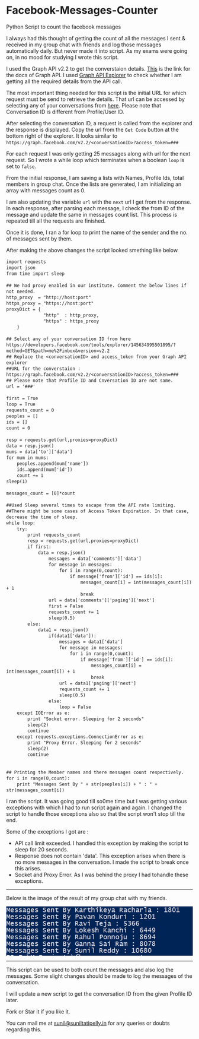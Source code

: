# Facebook-Messages-Counter
Python Script to count the facebook messages

I always had this thought of getting the count of all the messages I sent & received in my group chat with friends and log those messages automatically daily. But never made it into script. As my exams were going on, in no mood for studying I wrote this script.

I used the Graph API v2.2 to get the converstaion details. [This](https://developers.facebook.com/docs/graph-api/reference/v2.2/conversation) is the link for the docs of Graph API. I used [Graph API Explorer](https://developers.facebook.com/tools/explorer/145634995501895/) to check whether I am getting all the required details from the API call. 

The most important thing needed for this script is the initial URL for which request must be send to retrieve the details. That url can be accessed by selecting any of your conversations from [here](https://developers.facebook.com/tools/explorer/145634995501895/?method=GET&path=me%2Finbox&version=v2.2). Please note that Conversation ID is different from Profile/User ID. 

After selecting the conversation ID, a request is called from the explorer and the response is displayed. Copy the url from the `Get Code` button at the bottom right of the explorer. It looks similar to ` https://graph.facebook.com/v2.2/<conversationID>?access_token=###`

For each request I was only getting 25 messages along with url for the next request. So I wrote a while loop which terminates when a boolean `loop` is set to `false`. 

From the initial response, I am saving a lists with Names, Profile Ids, total members in group chat. Once the lists are generated, I am initializing an array with messages count as 0.

I am also updating the variable `url` with the `next` url I get from the response. In each response, after parsing each message, I check the from ID of the message and update the same in messages count list. This process is repeated till all the requests are finished.

Once it is done, I ran a for loop to print the name of the sender and the no. of messages sent by them.

After making the above changes the script looked smething like below.


```
import requests
import json
from time import sleep

## We had proxy enabled in our institute. Comment the below lines if not needed.
http_proxy  = "http://host:port"
https_proxy = "https://host:port"
proxyDict = { 
              "http"  : http_proxy, 
              "https" : https_proxy
    }

## Select any of your conversation ID from here https://developers.facebook.com/tools/explorer/145634995501895/?method=GET&path=me%2Finbox&version=v2.2
## Replace the <conversationID> and access_token from your Graph API explorer
##URL for the converstaion : https://graph.facebook.com/v2.2/<conversationID>?access_token=###
## Please note that Profile ID and Cnversation ID are not same. 
url = '###'

first = True
loop = True
requests_count = 0
peoples = []
ids = []
count = 0

resp = requests.get(url,proxies=proxyDict)
data = resp.json()
mums = data['to']['data']
for mum in mums:
	peoples.append(mum['name'])
	ids.append(mum['id'])
	count += 1
sleep(1)

messages_count = [0]*count

##Used Sleep several times to escape from the API rate limiting. 
##There might be some cases of Access Token Expiration. In that case, decrease the time of sleep.
while loop:
	try:
		print requests_count
		resp = requests.get(url,proxies=proxyDict)
		if first:
			data = resp.json()
				messages = data['comments']['data']
				for message in messages:
					for i in range(0,count):
						if message['from']['id'] == ids[i]:
							messages_count[i] = int(messages_count[i]) + 1
							break
				url = data['comments']['paging']['next']
				first = False
				requests_count += 1
				sleep(0.5)
		else:
			data1 = resp.json()
				if(data1['data']):
					messages = data1['data']
					for message in messages:
						for i in range(0,count):
							if message['from']['id'] == ids[i]:
								messages_count[i] = int(messages_count[i]) + 1
								break
					url = data1['paging']['next']
					requests_count += 1
					sleep(0.5)
				else:
					loop = False
	except IOError as e:
		print "Socket error. Sleeping for 2 seconds"
		sleep(2)
		continue
	except requests.exceptions.ConnectionError as e:
		print "Proxy Error. Sleeping for 2 seconds"
		sleep(2)
		continue


## Printing the Member names and there messages count respectively.
for i in range(0,count):
	print "Messages Sent By " + str(peoples[i]) + " : " + str(messages_count[i])
```

I ran the script. It was going good till so0me time but I was getting various exceptions with which I had to run script again and again.  I changed the script to handle those exceptions also so that the script won't stop till the end.

Some of the exceptions I got are :

-   API call limit exceeded. I handled this exception by making the script to sleep for 20 seconds.
-   Response does not contain 'data'. This exception arises when there is no more messages in the conversation. I made the script to break once this arises.
-   Socket and Proxy Error. As I was behind the proxy I had tohandle these exceptions.



---

Below is the image of the result of my group chat with my friends.

<img class="image" src="messenger.PNG" alt="Alt Text" style="display:block;margin:0 auto;">

---

This script can be used to both count the messages and also log the messages. Some slight changes should be made to log the messages of the conversation. 

I will update a new script to get the conversation ID from the given Profile ID later.

Fork or Star it if you like it. 

You can mail me at <a href="mailto:sunil@suniltatipelly.in">sunil@suniltatipelly.in</a> for any queries or doubts regarding this.
